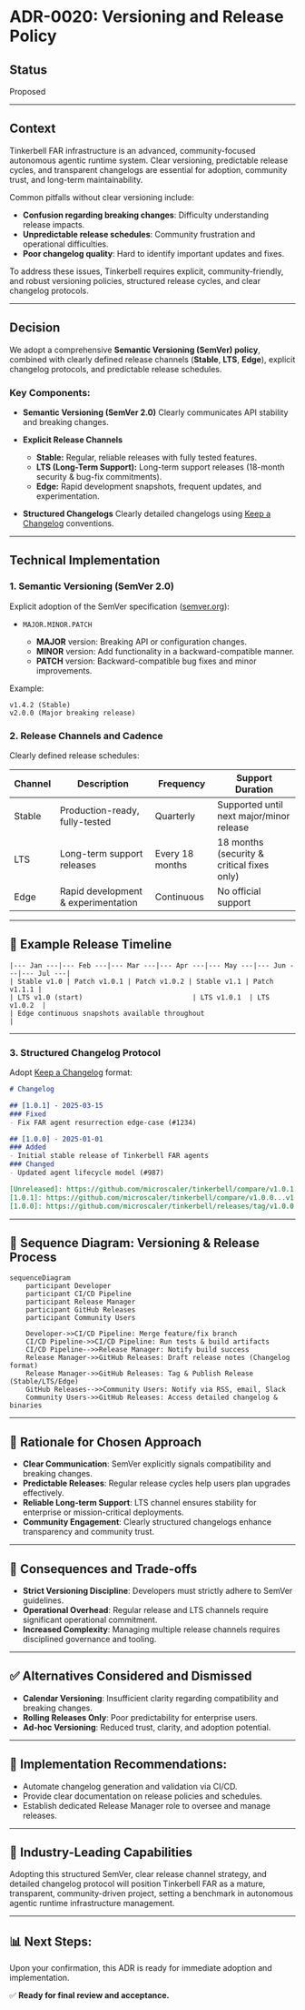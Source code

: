 # ADR-0020: Versioning and Release Policy

## Status

Proposed

---

## Context

Tinkerbell FAR infrastructure is an advanced, community-focused autonomous agentic runtime system. Clear versioning, predictable release cycles, and transparent changelogs are essential for adoption, community trust, and long-term maintainability.

Common pitfalls without clear versioning include:

* **Confusion regarding breaking changes**: Difficulty understanding release impacts.
* **Unpredictable release schedules**: Community frustration and operational difficulties.
* **Poor changelog quality**: Hard to identify important updates and fixes.

To address these issues, Tinkerbell requires explicit, community-friendly, and robust versioning policies, structured release cycles, and clear changelog protocols.

---

## Decision

We adopt a comprehensive **Semantic Versioning (SemVer) policy**, combined with clearly defined release channels (**Stable**, **LTS**, **Edge**), explicit changelog protocols, and predictable release schedules.

### Key Components:

* **Semantic Versioning (SemVer 2.0)**
  Clearly communicates API stability and breaking changes.

* **Explicit Release Channels**

    * **Stable:** Regular, reliable releases with fully tested features.
    * **LTS (Long-Term Support):** Long-term support releases (18-month security & bug-fix commitments).
    * **Edge:** Rapid development snapshots, frequent updates, and experimentation.

* **Structured Changelogs**
  Clearly detailed changelogs using [Keep a Changelog](https://keepachangelog.com/) conventions.

---

## Technical Implementation

### 1. Semantic Versioning (SemVer 2.0)

Explicit adoption of the SemVer specification ([semver.org](https://semver.org/)):

* `MAJOR.MINOR.PATCH`

    * **MAJOR** version: Breaking API or configuration changes.
    * **MINOR** version: Add functionality in a backward-compatible manner.
    * **PATCH** version: Backward-compatible bug fixes and minor improvements.

Example:

```plaintext
v1.4.2 (Stable)
v2.0.0 (Major breaking release)
```

### 2. Release Channels and Cadence

Clearly defined release schedules:

| Channel | Description                         | Frequency       | Support Duration                           |
| ------- | ----------------------------------- | --------------- | ------------------------------------------ |
| Stable  | Production-ready, fully-tested      | Quarterly       | Supported until next major/minor release   |
| LTS     | Long-term support releases          | Every 18 months | 18 months (security & critical fixes only) |
| Edge    | Rapid development & experimentation | Continuous      | No official support                        |

---

## 📅 Example Release Timeline

```plaintext
|--- Jan ---|--- Feb ---|--- Mar ---|--- Apr ---|--- May ---|--- Jun ---|--- Jul ---|
| Stable v1.0 | Patch v1.0.1 | Patch v1.0.2 | Stable v1.1 | Patch v1.1.1 |
| LTS v1.0 (start)                           | LTS v1.0.1  | LTS v1.0.2  |
| Edge continuous snapshots available throughout                                    |
```

---

### 3. Structured Changelog Protocol

Adopt [Keep a Changelog](https://keepachangelog.com/) format:

```markdown
# Changelog

## [1.0.1] - 2025-03-15
### Fixed
- Fix FAR agent resurrection edge-case (#1234)

## [1.0.0] - 2025-01-01
### Added
- Initial stable release of Tinkerbell FAR agents
### Changed
- Updated agent lifecycle model (#987)

[Unreleased]: https://github.com/microscaler/tinkerbell/compare/v1.0.1...HEAD
[1.0.1]: https://github.com/microscaler/tinkerbell/compare/v1.0.0...v1.0.1
[1.0.0]: https://github.com/microscaler/tinkerbell/releases/tag/v1.0.0
```

---

## 🔄 Sequence Diagram: Versioning & Release Process

```mermaid
sequenceDiagram
    participant Developer
    participant CI/CD Pipeline
    participant Release Manager
    participant GitHub Releases
    participant Community Users

    Developer->>CI/CD Pipeline: Merge feature/fix branch
    CI/CD Pipeline->>CI/CD Pipeline: Run tests & build artifacts
    CI/CD Pipeline-->>Release Manager: Notify build success
    Release Manager->>GitHub Releases: Draft release notes (Changelog format)
    Release Manager->>GitHub Releases: Tag & Publish Release (Stable/LTS/Edge)
    GitHub Releases-->>Community Users: Notify via RSS, email, Slack
    Community Users->>GitHub Releases: Access detailed changelog & binaries
```

---

## 🎯 Rationale for Chosen Approach

* **Clear Communication**: SemVer explicitly signals compatibility and breaking changes.
* **Predictable Releases**: Regular release cycles help users plan upgrades effectively.
* **Reliable Long-term Support**: LTS channel ensures stability for enterprise or mission-critical deployments.
* **Community Engagement**: Clearly structured changelogs enhance transparency and community trust.

---

## 🚨 Consequences and Trade-offs

* **Strict Versioning Discipline**: Developers must strictly adhere to SemVer guidelines.
* **Operational Overhead**: Regular release and LTS channels require significant operational commitment.
* **Increased Complexity**: Managing multiple release channels requires disciplined governance and tooling.

---

## ✅ Alternatives Considered and Dismissed

* **Calendar Versioning**: Insufficient clarity regarding compatibility and breaking changes.
* **Rolling Releases Only**: Poor predictability for enterprise users.
* **Ad-hoc Versioning**: Reduced trust, clarity, and adoption potential.

---

## 📌 Implementation Recommendations:

* Automate changelog generation and validation via CI/CD.
* Provide clear documentation on release policies and schedules.
* Establish dedicated Release Manager role to oversee and manage releases.

---

## 🚀 Industry-Leading Capabilities

Adopting this structured SemVer, clear release channel strategy, and detailed changelog protocol will position Tinkerbell FAR as a mature, transparent, community-driven project, setting a benchmark in autonomous agentic runtime infrastructure management.

---

## 📊 Next Steps:

Upon your confirmation, this ADR is ready for immediate adoption and implementation.

✅ **Ready for final review and acceptance.**
